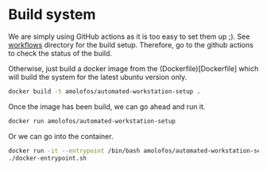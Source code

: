 # Build system

We are simply using GitHub actions as it is too easy to set them up ;). See [workflows](.github/workflows/maim.yml) directory for the build setup.
Therefore, go to the github actions to check the status of the build.

Otherwise, just build a docker image from the (Dockerfile)[Dockerfile] which will build the system for the latest ubuntu version only.
```bash
docker build -t amolofos/automated-workstation-setup .
```

Once the image has been build, we can go ahead and run it.
```bash
docker run amolofos/automated-workstation-setup
```

Or we can go into the container.
```bash
docker run -it --entrypoint /bin/bash amolofos/automated-workstation-setup
./docker-entrypoint.sh
```
